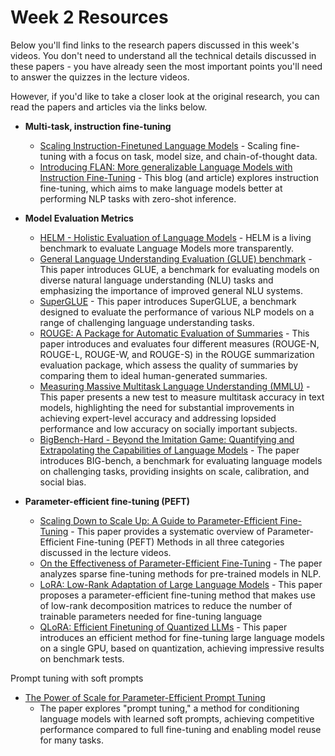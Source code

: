 # Week 2 Resources

Below you'll find links to the research papers discussed in this week's videos. You don't need to understand all the technical details discussed in these papers - you have already seen the most important points you'll need to answer the quizzes in the lecture videos.

However, if you'd like to take a closer look at the original research, you can read the papers and articles via the links below.

- **Multi-task, instruction fine-tuning**
    - [Scaling Instruction-Finetuned Language Models](https://arxiv.org/pdf/2210.11416.pdf) - Scaling fine-tuning with a focus on task, model size, and chain-of-thought data.
    - [Introducing FLAN: More generalizable Language Models with Instruction Fine-Tuning](https://ai.googleblog.com/2021/10/introducing-flan-more-generalizable.html) - This blog (and article) explores instruction fine-tuning, which aims to make language models better at performing NLP tasks with zero-shot inference.

- **Model Evaluation Metrics**
    - [HELM - Holistic Evaluation of Language Models](https://crfm.stanford.edu/helm/latest/) - HELM is a living benchmark to evaluate Language Models more transparently.
    - [General Language Understanding Evaluation (GLUE) benchmark](https://openreview.net/pdf?id=rJ4km2R5t7) - This paper introduces GLUE, a benchmark for evaluating models on diverse natural language understanding (NLU) tasks and emphasizing the importance of improved general NLU systems.
    - [SuperGLUE](https://super.gluebenchmark.com/) - This paper introduces SuperGLUE, a benchmark designed to evaluate the performance of various NLP models on a range of challenging language understanding tasks.
    - [ROUGE: A Package for Automatic Evaluation of Summaries](https://aclanthology.org/W04-1013.pdf) - This paper introduces and evaluates four different measures (ROUGE-N, ROUGE-L, ROUGE-W, and ROUGE-S) in the ROUGE summarization evaluation package, which assess the quality of summaries by comparing them to ideal human-generated summaries.
    - [Measuring Massive Multitask Language Understanding (MMLU)](https://arxiv.org/pdf/2009.03300.pdf) - This paper presents a new test to measure multitask accuracy in text models, highlighting the need for substantial improvements in achieving expert-level accuracy and addressing lopsided performance and low accuracy on socially important subjects.
    - [BigBench-Hard - Beyond the Imitation Game: Quantifying and Extrapolating the Capabilities of Language Models](https://arxiv.org/pdf/2206.04615.pdf) - The paper introduces BIG-bench, a benchmark for evaluating language models on challenging tasks, providing insights on scale, calibration, and social bias.

- **Parameter-efficient fine-tuning (PEFT)**
    - [Scaling Down to Scale Up: A Guide to Parameter-Efficient Fine-Tuning](https://arxiv.org/pdf/2303.15647.pdf) - This paper provides a systematic overview of Parameter-Efficient Fine-tuning (PEFT) Methods in all three categories discussed in the lecture videos.
    - [On the Effectiveness of Parameter-Efficient Fine-Tuning](https://arxiv.org/pdf/2211.15583.pdf) - The paper analyzes sparse fine-tuning methods for pre-trained models in NLP.
    - [LoRA: Low-Rank Adaptation of Large Language Models](https://arxiv.org/pdf/2106.09685.pdf) - This paper proposes a parameter-efficient fine-tuning method that makes use of low-rank decomposition matrices to reduce the number of trainable parameters needed for fine-tuning language
    - [QLoRA: Efficient Finetuning of Quantized LLMs](https://arxiv.org/pdf/2305.14314.pdf) - This paper introduces an efficient method for fine-tuning large language models on a single GPU, based on quantization, achieving impressive results on benchmark tests.

Prompt tuning with soft prompts

- [The Power of Scale for Parameter-Efficient Prompt Tuning](https://arxiv.org/pdf/2104.08691.pdf)
    - The paper explores "prompt tuning," a method for conditioning language models with learned soft prompts, achieving competitive performance compared to full fine-tuning and enabling model reuse for many tasks.

